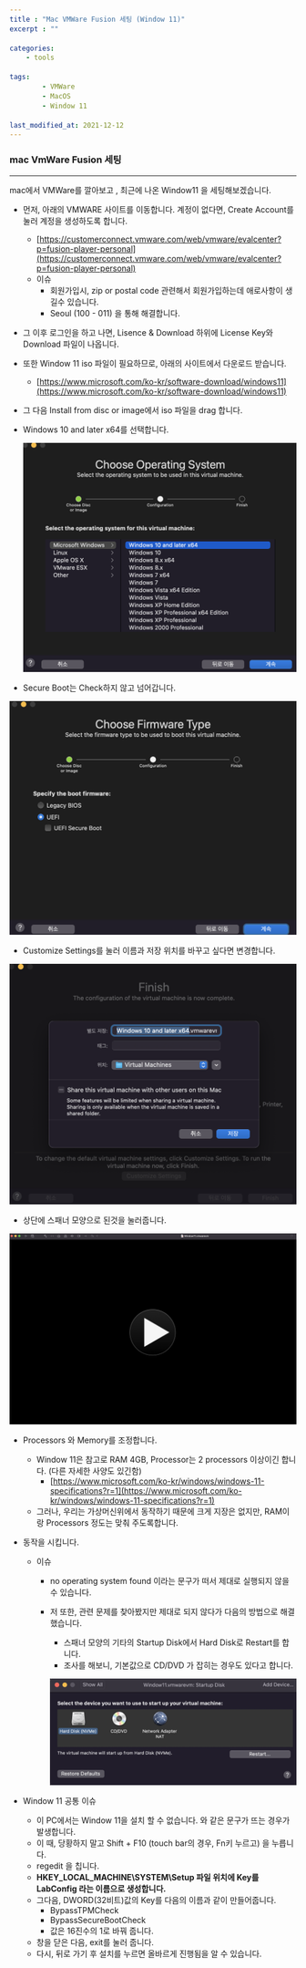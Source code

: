 ```yaml
---
title : "Mac VMWare Fusion 세팅 (Window 11)"
excerpt : ""

categories:
    - tools

tags:
        - VMWare
        - MacOS
        - Window 11
        
last_modified_at: 2021-12-12
---
```


### mac VmWare Fusion 세팅

---

mac에서 VMWare를 깔아보고 , 최근에 나온 Window11 을 세팅해보겠습니다.

- 먼저, 아래의 VMWARE 사이트를 이동합니다. 계정이 없다면, Create Account를 눌러 계정을 생성하도록 합니다.
    - [https://customerconnect.vmware.com/web/vmware/evalcenter?p=fusion-player-personal](https://customerconnect.vmware.com/web/vmware/evalcenter?p=fusion-player-personal)
    - 이슈
        - 회원가입시, zip or postal code 관련해서 회원가입하는데 애로사항이 생길수 있습니다.
        - Seoul (100 - 011) 을 통해 해결합니다.
- 그 이후 로그인을 하고 나면, Lisence & Download 하위에 License Key와 Download 파일이 나옵니다.
- 또한 Window 11 iso 파일이 필요하므로, 아래의 사이트에서 다운로드 받습니다.
    - [https://www.microsoft.com/ko-kr/software-download/windows11](https://www.microsoft.com/ko-kr/software-download/windows11)
- 그 다음 Install from disc or image에서 iso 파일을 drag 합니다.
- Windows 10 and later x64를 선택합니다.
    
    ![Window11_1](/assets/VMWare(Window11)_1.png)
    
- Secure Boot는 Check하지 않고 넘어갑니다.

![Window11_2](/assets/VMWare(Window11)_2.png)

- Customize Settings를 눌러 이름과 저장 위치를 바꾸고 싶다면 변경합니다.

![Window11_3](/assets/VMWare(Window11)_3.png)

- 상단에 스패너 모양으로 된것을 눌러줍니다.

![Window11_4](/assets/VMWare(Window11)_4.png)

- Processors 와 Memory를 조정합니다.
    - Window 11은 참고로 RAM 4GB, Processor는 2 processors 이상이긴 합니다. (다른 자세한 사양도 있긴함)
        - [https://www.microsoft.com/ko-kr/windows/windows-11-specifications?r=1](https://www.microsoft.com/ko-kr/windows/windows-11-specifications?r=1)
    - 그러나, 우리는 가상머신위에서 동작하기 때문에 크게 지장은 없지만, RAM이랑 Processors 정도는 맞춰 주도록합니다.
- 동작을 시킵니다.
    - 이슈
        - no operating system found 이라는 문구가 떠서 제대로 실행되지 않을 수 있습니다.
        - 저 또한, 관련 문제를 찾아봤지만 제대로 되지 않다가 다음의 방법으로 해결했습니다.
            - 스패너 모양의 기타의 Startup Disk에서 Hard Disk로 Restart를 합니다.
            - 조사를 해보니, 기본값으로 CD/DVD 가 잡히는 경우도 있다고 합니다.
            
            ![Window11_5](/assets/VMWare(Window11)_5.png)
            
- Window 11 공통 이슈
    - 이 PC에서는 Window 11을 설치 할 수 없습니다. 와 같은 문구가 뜨는 경우가 발생합니다.
    - 이 때, 당황하지 말고 Shift + F10 (touch bar의 경우, Fn키 누르고) 을 누릅니다.
    - regedit 을 칩니다.
    - **HKEY_LOCAL_MACHINE\SYSTEM\Setup 파일 위치에 Key를 LabConfig 라는 이름으로 생성합니다.**
    - 그다음, DWORD(32비트)값의 Key를 다음의 이름과 같이 만들어줍니다.
        - BypassTPMCheck
        - BypassSecureBootCheck
        - 값은 16진수의 1로 바꿔 줍니다.
    - 창을 닫은 다음, exit를 눌러 줍니다.
    - 다시, 뒤로 가기 후 설치를 누르면 올바르게 진행됨을 알 수 있습니다.